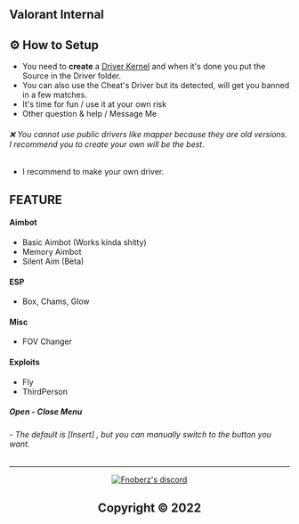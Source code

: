 ## Valorant Internal


     
      
## ⚙ How to Setup
- You need to **create** a [Driver Kernel](https://www.youtube.com/watch?v=xh5cCUuQfL8&t=1090s&ab_channel=EthanEDITS) and when it's done you put the Source in the Driver folder.
- You can also use the Cheat's Driver but its detected, will get you banned in a few matches.
- It's time for fun / use it at your own risk 
- Other question & help / Message Me 
###### ❌ You cannot use public drivers like mapper because they are old versions. I recommend you to create your own will be the best. 
- I recommend to make your own driver.
    
     
   
## FEATURE     

#### Aimbot 
- Basic Aimbot (Works kinda shitty)
- Memory Aimbot
- Silent Aim (Beta)

#### ESP
- Box, Chams, Glow
#### Misc
- FOV Changer
#### Exploits
- Fly
- ThirdPerson


##### Open - Close Menu
###### - The default is [Insert] , but you can manually switch to the button you want.

---

  <p align="center">
    <a href="https://discord.com/users/962246843272671262">
        <img title="Icebear's Discord" alt="Fnoberz's discord" src="https://discord.c99.nl/widget/theme-4/962246843272671262.png"/>
    </a>
</p> 
 
##   <p align="center">  Copyright © 2022 








